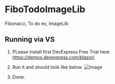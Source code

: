 # FiboTodoImageLib
Fibonacci, To do ex, ImageLib

## Running via VS
1. PLease install first DevExpress Free Trial here https://demos.devexpress.com/blazor/

2. Run it and should look like below.
![image](https://github.com/AlfonChitoSalano/FiboTodoImageLib/assets/20876086/da0776f6-0adb-464b-aa32-e7c5ecd4f46d)

3. Done.
